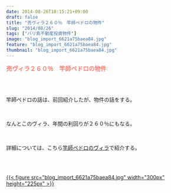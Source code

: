 ```yaml
---
date: 2014-08-26T18:15:21+09:00
draft: false
title: "売ヴィラ２６０％　竿師ペドロの物件"
slug: "2014/08/26"
tags: ["バリ島不動産投資物件"]
image: "blog_import_6621a75baea84.jpg"
feature: "blog_import_6621a75baea84.jpg"
thumbnail: "blog_import_6621a75baea84.jpg"
---
```

<p><font color="#fa8072" size="3"><strong>売ヴィラ２６０％　竿師ペドロの物件</strong></font></p><br/><br/><p>竿師ペドロの話は、前回紹介したが、物件の話をする。</p><br/><p>なんとこのヴィラ、年間の利回りが２６０％にもなる。</p><br/><p>詳細については、こちら<u><a href="blog-entry-12.html" target="_blank">竿師ペドロのヴィラ</a></u>で紹介する。</p><br/><p><br/><a href="blog_import_6621a75cc5cc5.jpg">{{< figure src="blog_import_6621a75baea84.jpg" width="300px" height="225px" >}}</a><br/>　<br/></p>

